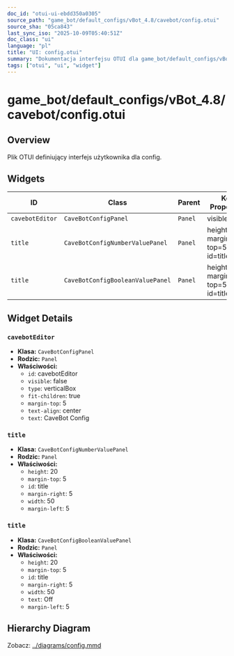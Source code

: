 ```yaml
---
doc_id: "otui-ui-ebdd350a0305"
source_path: "game_bot/default_configs/vBot_4.8/cavebot/config.otui"
source_sha: "05ca843"
last_sync_iso: "2025-10-09T05:40:51Z"
doc_class: "ui"
language: "pl"
title: "UI: config.otui"
summary: "Dokumentacja interfejsu OTUI dla game_bot/default_configs/vBot_4.8/cavebot/config.otui"
tags: ["otui", "ui", "widget"]
---
```


# game_bot/default_configs/vBot_4.8/cavebot/config.otui

## Overview

Plik OTUI definiujący interfejs użytkownika dla config.

## Widgets

| ID | Class | Parent | Key Properties |
|----|-------|--------|----------------|
| `cavebotEditor` | `CaveBotConfigPanel` | `Panel` | visible=false |
| `title` | `CaveBotConfigNumberValuePanel` | `Panel` | height=20, margin-top=5, id=title |
| `title` | `CaveBotConfigBooleanValuePanel` | `Panel` | height=20, margin-top=5, id=title |

## Widget Details

### `cavebotEditor`

- **Klasa:** `CaveBotConfigPanel`
- **Rodzic:** `Panel`
- **Właściwości:**
  - `id`: cavebotEditor
  - `visible`: false
  - `type`: verticalBox
  - `fit-children`: true
  - `margin-top`: 5
  - `text-align`: center
  - `text`: CaveBot Config

### `title`

- **Klasa:** `CaveBotConfigNumberValuePanel`
- **Rodzic:** `Panel`
- **Właściwości:**
  - `height`: 20
  - `margin-top`: 5
  - `id`: title
  - `margin-right`: 5
  - `width`: 50
  - `margin-left`: 5

### `title`

- **Klasa:** `CaveBotConfigBooleanValuePanel`
- **Rodzic:** `Panel`
- **Właściwości:**
  - `height`: 20
  - `margin-top`: 5
  - `id`: title
  - `margin-right`: 5
  - `width`: 50
  - `text`: Off
  - `margin-left`: 5

## Hierarchy Diagram

Zobacz: [../diagrams/config.mmd](../diagrams/config.mmd)
